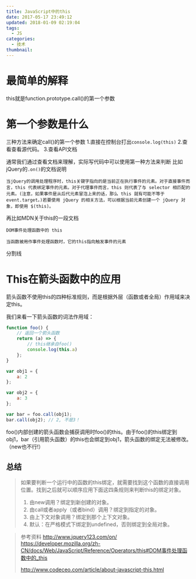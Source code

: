```yaml
---
title: JavaScript中的this
date: 2017-05-17 23:49:12
updated: 2018-01-09 02:19:04
tags: 
  - JS
categories:
  - 技术
thumbnail:
---
```


# 最简单的解释

this就是function.prototype.call()的第一个参数

# 第一个参数是什么
三种方法来确定call()的第一个参数
1.直接在控制台打出`console.log(this)`
2.查看查看源代码。
3.查看API文档

通常我们通过查看文档来理解，实际写代码中可以使用第一种方法来判断
比如jQuery的`.on()`的文档说明
```
当jQuery的调用处理程序时，this关键字指向的是当前正在执行事件的元素。对于直接事件而言，this 代表绑定事件的元素。对于代理事件而言，this 则代表了与 selector 相匹配的元素。(注意，如果事件是从后代元素冒泡上来的话，那么 this 就有可能不等于 event.target。)若要使用 jQuery 的相关方法，可以根据当前元素创建一个 jQuery 对象，即使用 $(this)。
```
再比如MDN关于this的一段文档
```
DOM事件处理函数中的 this

当函数被用作事件处理函数时，它的this指向触发事件的元素
```



分割线

# This在箭头函数中的应用

箭头函数不使用this的四种标准规则，而是根据外层（函数或者全局）作用域来决定this。

我们来看一下箭头函数的词法作用域：

```javascript
function foo() {
    // 返回一个箭头函数
    return (a) => {
        // this继承自foo()
        console.log(this.a)
    };
}

var obj1 = {
    a: 2
};

var obj2 = {
    a: 3
};

var bar = foo.call(obj1);
bar.call(obj2); // 2, 不是3！
```

foo()内部创建的箭头函数会捕获调用时foo()的this。由于foo()的this绑定到obj1，bar（引用箭头函数）的this也会绑定到obj1，箭头函数的绑定无法被修改。（new也不行!）

## 总结

> 如果要判断一个运行中的函数的this绑定，就需要找到这个函数的直接调用位置。找到之后就可以顺序应用下面这四条规则来判断this的绑定对象。
>
> 1. 由new调用？绑定到新创建的对象。
> 2. 由call或者apply（或者bind）调用？绑定到指定的对象。
> 3. 由上下文对象调用？绑定到那个上下文对象。
> 4. 默认：在严格模式下绑定到undefined，否则绑定到全局对象。

>参考资料
>http://www.jquery123.com/on/ 
>https://developer.mozilla.org/zh-CN/docs/Web/JavaScript/Reference/Operators/this#DOM事件处理函数中的_this
>
>http://www.codeceo.com/article/about-javascript-this.html